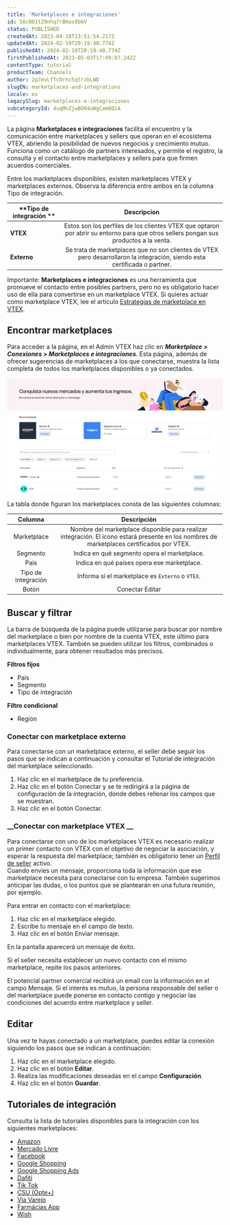 ```yaml
---
title: 'Marketplaces e integraciones'
id: 5AcBO1t29nhq7rBHas9b6V
status: PUBLISHED
createdAt: 2023-04-18T13:51:54.217Z
updatedAt: 2024-02-19T20:19:40.774Z
publishedAt: 2024-02-19T20:19:40.774Z
firstPublishedAt: 2023-05-03T17:09:07.242Z
contentType: tutorial
productTeam: Channels
author: 2p7evLfTcDrhc5qtrzbLWD
slugEN: marketplaces-and-integrations
locale: es
legacySlug: marketplaces-e-integraciones
subcategoryId: 4uqMnZjwBO04uWgCom8QiA
---
```


La página __Marketplaces e integraciones__ facilita el encuentro y la comunicación entre marketplaces y sellers que operan en el ecosistema VTEX, abriendo la posibilidad de nuevos negocios y crecimiento mutuo. Funciona como un catálogo de partners interesados, y permite el registro, la consulta y el contacto entre marketplaces y sellers para que firmen acuerdos comerciales.  

Entre los marketplaces disponibles, existen marketplaces VTEX y marketplaces externos. Observa la diferencia entre ambos en la columna Tipo de integración.  

| **Tipo de integración ** | **Descripcíon** |
|---|:---:|
| **VTEX** | Estos son los perfiles de los clientes VTEX que optaron por abrir su entorno para que otros sellers pongan sus productos a la venta. |
| **Externo** | Se trata de marketplaces que no son clientes de VTEX pero desarrollaron la integración, siendo esta certificada o partner. |  

<div class="alert alert-info">
  Importante: <b>Marketplaces e integraciones</b> es una herramienta que promueve el contacto entre posibles partners, pero no es obligatorio hacer uso de ella para convertirse en un marketplace VTEX.  
Si quieres actuar como marketplace VTEX, lee el artículo <a href="https://help.vtex.com/es/tutorial/estrategias-de-marketplace-na-vtex--tutorials_402#sendo-seller-vtex">Estrategias de marketplace en VTEX</a>.
</div>  

## Encontrar marketplaces

Para acceder a la página, en el Admin VTEX haz clic en *__Marketplace > Conexiones > Marketplaces e integraciones__*. Esta página, además de ofrecer sugerencias de marketplaces a los que conectarse, muestra la lista completa de todos los marketplaces disponibles o ya conectados.  

![Marketplaces e integraciones](https://raw.githubusercontent.com/vtexdocs/help-center-content/refs/heads/main/docs/es/tutorials/Integrations/Integration%20Settings/marketplaces-e-integraciones_1.png)  

La tabla donde figuran los marketplaces consta de las siguientes columnas:  

| **Columna** | **Descripción** |
|:---:|:---:|
| Marketplace | Nombre del marketplace disponible para realizar integración. El ícono <i class="fas fa-check-circle" style="color: #3c75d7;"></i> estará presente en los nombres de marketplaces certificados por VTEX. |
| Segmento | Indica en qué segmento opera el marketplace. |
| País | Indica en qué países opera ese marketplace. |
| Tipo de integración | Informa si el marketplace es `Externo` o `VTEX`. |
| Botón | Conectar Editar |  

## Buscar y filtrar  

La barra de búsqueda de la página puede utilizarse para buscar por nombre del marketplace o bien por nombre de la cuenta VTEX, este último para marketplaces VTEX. También se pueden utilizar los filtros, combinados o individualmente, para obtener resultados más precisos.  

__Filtros fijos__  

- País  
- Segmento  
- Tipo de integración  

__Filtro condicional__

 - Región  

### __Conectar con marketplace externo__

Para conectarse con un marketplace externo, el seller debe seguir los pasos que se indican a continuación y consultar el Tutorial de integración del marketplace seleccionado.

 1. Haz clic en el marketplace de tu preferencia.  
 2. Haz clic en el botón Conectar y se te redirigirá a la página de configuración de la integración, donde debes rellenar los campos que se muestran.  
 3. Haz clic en el botón Conectar.  

### __Conectar con marketplace VTEX __  

Para conectarse con uno de los marketplaces VTEX es necesario realizar un primer contacto con VTEX con el objetivo de negociar la asociación, y esperar la respuesta del marketplace; también es obligatorio tener un [Perfil de seller](/es/tutorial/encontre-marketplaces-e-sellers-no-ecossistema-vtex--2bzC7tXlVgLEEjxo4ixcAM#perfil-da-loja) activo.  
Cuando envíes un mensaje, proporciona toda la información que ese marketplace necesita para conectarse con tu empresa. También sugerimos anticipar las dudas, o los puntos que se plantearán en una futura reunión, por ejemplo.  

Para entrar en contacto con el marketplace:

 1. Haz clic en el marketplace elegido.  
 2. Escribe tu mensaje en el campo de texto.  
 3. Haz clic en el botón Enviar mensaje.  

En la pantalla aparecerá un mensaje de éxito.

Si el seller necesita establecer un nuevo contacto con el mismo marketplace, repite los pasos anteriores.  

<div class="alert alert-info">
El potencial partner comercial recibirá un email con la información en el campo Mensaje. Si el interés es mutuo, la persona responsable del seller o del marketplace puede ponerse en contacto contigo y negociar las condiciones del acuerdo entre marketplace y seller.
</div>

## Editar

Una vez te hayas conectado a un marketplace, puedes editar la conexión siguiendo los pasos que se indican a continuación:  

 1. Haz clic en el marketplace elegido.  
 2. Haz clic en el botón __Editar__.  
 3. Realiza las modificaciones deseadas en el campo __Configuración__.  
 4. Haz clic en el botón __Guardar__.  

## Tutoriales de integración

Consulta la lista de tutoriales disponibles para la integración con los siguientes marketplaces:

- [Amazon](/pt/tracks/configurar-integracao-com-a-amazon--6sgd4Pagy3wNsWKBvmIFrP)  
- [Mercado Livre](/pt/tracks/configurar-integracao-do-mercado-livre--2YfvI3Jxe0CGIKoWIGQEIq)  
- [Facebook](/pt/tracks/integracao-com-o-facebook--7h8KvIC4DbRRc8VlyJ8PFc)  
- [Google Shopping](/pt/tracks/configurar-integracao-com-o-google-shopping--25Sl7iOqq58PGfVfTAo8Xw)  
- [Google Shopping Ads](/pt/tracks/como-fazer-campanhas-atraves-do-google-ads--47kz5PRQPK0IEaqGqiIuA)  
- [Dafiti](/pt/tracks/configurar-integracao-da-dafiti--4wF4RBx9ygEkimW6SsKw8i)  
- [Tik Tok](/pt/tracks/integracao-com-o-tiktok--1r0yJSO11nrer1YVu3WTFd)
- [CSU (Opte+)](/pt/tutorial/integrando-com-csu-opte-2--tutorials_4258)  
- [Via Varejo](/pt/tutorial/como-funciona-a-integracao-da-cnova-via-varejo--1vFbUZUL80SQ0SoySGO8E6) 
- [Farmácias App](/pt/tutorial/integrando-com-farmacias-app--tutorials_6271) 
- [Wish ](/pt/tracks/integracao-com-a-wish--50hbG4bzhSIhjz1lzqI1g4) 
